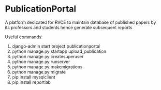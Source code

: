 # PublicationPortal
A platform dedicated for RVCE to maintain database of published papers by its professors and students hence generate subsequent reports

Useful commands:
1. django-admin start project publicationportal
2. python manage.py startapp upload_publication
3. python manage.py createsuperuser
4. python manage.py runserver
5. python manage.py makemigrations
6. python manage.py migrate
7. pip install mysqlclient
8. pip install reportlab
